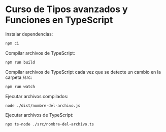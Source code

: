 # Curso de Tipos avanzados y Funciones en TypeScript

Instalar dependencias:

```bash
npm ci
```

Compilar archivos de TypeScript:

```bash
npm run build
```

Compilar archivos de TypeScript cada vez que se detecte un cambio en la carpeta /src:

```bash
npm run watch
```

Ejecutar archivos compilados:

```bash
node ./dist/nombre-del-archivo.js
```

Ejecutar archivos de TypeScript:

```bash
npx ts-node ./src/nombre-del-archivo.ts
```
